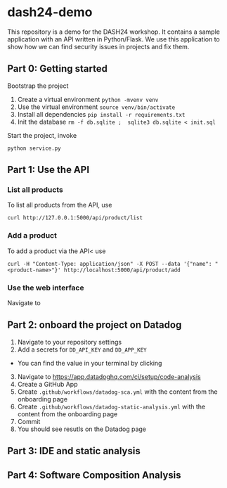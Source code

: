 # dash24-demo

This repository is a demo for the DASH24 workshop. It contains a sample application
with an API written in Python/Flask. We use this application to show how we can find
security issues in projects and fix them.

## Part 0: Getting started

Bootstrap the project

1. Create a virtual environment `python -mvenv venv`
2. Use the virtual environment `source venv/bin/activate`
3. Install all dependencies `pip install -r requirements.txt`
4. Init the database `rm -f db.sqlite ;  sqlite3 db.sqlite < init.sql`

Start the project, invoke

```shell
python service.py
```

## Part 1: Use the API


### List all products

To list all products from the API, use

```shell
curl http://127.0.0.1:5000/api/product/list
```

### Add a product

To add a product via the API< use

```shell
curl -H "Content-Type: application/json" -X POST --data '{"name": "<product-name>"}' http://localhost:5000/api/product/add
```

### Use the web interface

Navigate to <ENTER-URL>


## Part 2: onboard the project on Datadog

1. Navigate to your repository settings
2. Add a secrets for `DD_API_KEY` and `DD_APP_KEY`
  - You can find the value in your terminal by clicking
3. Navigate to https://app.datadoghq.com/ci/setup/code-analysis
4. Create a GitHub App
5. Create `.github/workflows/datadog-sca.yml` with the content from the onboarding page
6. Create `.github/workflows/datadog-static-analysis.yml` with the content from the onboarding page
7. Commit
8. You should see resutls on the Datadog page


## Part 3: IDE and static analysis



## Part 4: Software Composition Analysis